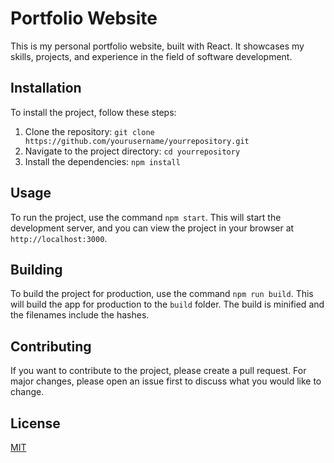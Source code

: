 # Portfolio Website

This is my personal portfolio website, built with React. It showcases my skills, projects, and experience in the field of software development.

## Installation

To install the project, follow these steps:

1. Clone the repository: `git clone https://github.com/yourusername/yourrepository.git`
2. Navigate to the project directory: `cd yourrepository`
3. Install the dependencies: `npm install`

## Usage

To run the project, use the command `npm start`. This will start the development server, and you can view the project in your browser at `http://localhost:3000`.

## Building

To build the project for production, use the command `npm run build`. This will build the app for production to the `build` folder. The build is minified and the filenames include the hashes.

## Contributing

If you want to contribute to the project, please create a pull request. For major changes, please open an issue first to discuss what you would like to change.

## License

[MIT](https://choosealicense.com/licenses/mit/)

